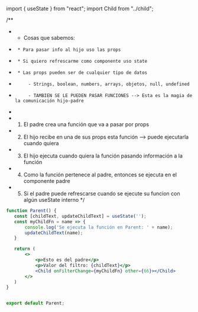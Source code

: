 import { useState } from "react";
import Child from "../child";


/**
 * - Cosas que sabemos:
 *      * Para pasar info al hijo uso las props
 *      * Si quiero refrescarme como componente uso state
 *      * Las props pueden ser de cualquier tipo de datos
 *          - Strings, boolean, numbers, arrays, objetos, null, undefined
 *          - TAMBIEN SE LE PUEDEN PASAR FUNCIONES --> Esta es la magia de la comunicación hijo-padre
 * 
 * 1. El padre crea una función que va a pasar por props
 * 2. El hijo recibe en una de sus props esta función --> puede ejecutarla cuando quiera
 * 3. El hijo ejecuta cuando quiera la función pasando información a la función
 * 4. Como la función pertenece al padre, entonces se ejecuta en el componente padre
 * 5. Si el padre puede refrescarse cuando se ejecute su funcion con algún useState interno
 */

 ```jsx
function Parent() {
    const [childText, updateChildText] = useState('');
    const myChildFn = name => {
        console.log('Se ejecuta la función en Parent: ' + name);
        updateChildText(name);
    }

    return (
        <>
            <p>Esto es del padre</p>
            <p>Valor del filtro: {childText}</p>
            <Child onFilterChange={myChildFn} other={66}></Child>
        </>
    )
}


export default Parent;